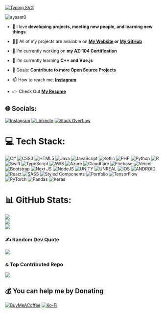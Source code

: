 [![Typing SVG](https://readme-typing-svg.demolab.com?font=Fira+Code&size=25&duration=3500&pause=600&color=327CF7&center=true&vCenter=true&width=435&lines=Hi+%F0%9F%91%8B%2C+I'm+Ayaan+Tunio;%F0%9F%92%BBCloud+Engineer%F0%9F%92%BB;%F0%9F%A4%B5Entrepreneur%F0%9F%A4%B5;%F0%9F%A4%96Experienced+Full-Stack+Developer%F0%9F%A4%96;%F0%9F%A7%A0Always+Learning+New+Things%F0%9F%A7%A0)](https://git.io/typing-svg)

<p align="left"> <img src="https://komarev.com/ghpvc/?username=ayaant0&label=Profile%20views&color=0e75b6&style=flat" alt="ayaant0" /> </p>

- 👀 I love **developing projects, meeting new people, and learning new things**

- 👨‍💻 All of my projects are available on **[My Website](https://ayaantunio.me) or [My GitHub](https://github.com/AyaanT0)**

- 🔭 I’m currently working on **my AZ-104 Certification**

- 🌱 I’m currently learning **C++ and Vue.js**

- 🥅 Goals: **Contribute to more Open Source Projects**

- 📫 How to reach me: **[Instagram](https://www.instagram.com/ayaan._.t)**

- 👉 Check Out **[My Resume](https://drive.google.com/file/d/1esQ0_y8ap4kwnXxdFGLBsZztY4afLlcb/view?usp=sharing)**

## 🌐 Socials:
[![Instagram](https://img.shields.io/badge/Instagram-%23E4405F.svg?logo=Instagram&logoColor=white)](https://instagram.com/ayaan._.t) [![LinkedIn](https://img.shields.io/badge/LinkedIn-%230077B5.svg?logo=linkedin&logoColor=white)](https://linkedin.com/in/ayaantunio/) [![Stack Overflow](https://img.shields.io/badge/-Stackoverflow-FE7A16?logo=stack-overflow&logoColor=white)](https://stackoverflow.com/users/18051834) 

# 💻 Tech Stack:
![C#](https://img.shields.io/badge/c%23-%23239120.svg?style=for-the-badge&logo=c-sharp&logoColor=white) ![CSS3](https://img.shields.io/badge/css3-%231572B6.svg?style=for-the-badge&logo=css3&logoColor=white) ![HTML5](https://img.shields.io/badge/html5-%23E34F26.svg?style=for-the-badge&logo=html5&logoColor=white) ![Java](https://img.shields.io/badge/java-%23ED8B00.svg?style=for-the-badge&logo=java&logoColor=white) ![JavaScript](https://img.shields.io/badge/javascript-%23323330.svg?style=for-the-badge&logo=javascript&logoColor=%23F7DF1E) ![Kotlin](https://img.shields.io/badge/kotlin-%230095D5.svg?style=for-the-badge&logo=kotlin&logoColor=white) ![PHP](https://img.shields.io/badge/php-%23777BB4.svg?style=for-the-badge&logo=php&logoColor=white) ![Python](https://img.shields.io/badge/python-3670A0?style=for-the-badge&logo=python&logoColor=ffdd54) ![R](https://img.shields.io/badge/r-%23276DC3.svg?style=for-the-badge&logo=r&logoColor=white) ![Swift](https://img.shields.io/badge/swift-F54A2A?style=for-the-badge&logo=swift&logoColor=white) ![TypeScript](https://img.shields.io/badge/typescript-%23007ACC.svg?style=for-the-badge&logo=typescript&logoColor=white) ![AWS](https://img.shields.io/badge/AWS-%23FF9900.svg?style=for-the-badge&logo=amazon-aws&logoColor=white) ![Azure](https://img.shields.io/badge/azure-%230072C6.svg?style=for-the-badge&logo=azure-devops&logoColor=white) ![Cloudflare](https://img.shields.io/badge/Cloudflare-F38020?style=for-the-badge&logo=Cloudflare&logoColor=white) ![Firebase](https://img.shields.io/badge/firebase-%23039BE5.svg?style=for-the-badge&logo=firebase) ![Vercel](https://img.shields.io/badge/vercel-%23000000.svg?style=for-the-badge&logo=vercel&logoColor=white) ![Bootstrap](https://img.shields.io/badge/bootstrap-%23563D7C.svg?style=for-the-badge&logo=bootstrap&logoColor=white) ![Next JS](https://img.shields.io/badge/Next-black?style=for-the-badge&logo=next.js&logoColor=white) ![NodeJS](https://img.shields.io/badge/node.js-6DA55F?style=for-the-badge&logo=node.js&logoColor=white) ![UNITY](https://img.shields.io/badge/Unity-%2320232a.svg?style=for-the-badge&logo=unity&logoColor=white) ![UNREAL](https://img.shields.io/badge/unreal-%2320232a.svg?style=for-the-badge&logo=unreal-engine&logoColor=white) ![IOS](https://img.shields.io/badge/IOS-%2320232a.svg?style=for-the-badge&logo=apple&logoColor=white) ![ANDROID](https://img.shields.io/badge/android-%2320232a.svg?style=for-the-badge&logo=android&logoColor=%a4c639) ![React](https://img.shields.io/badge/react-%2320232a.svg?style=for-the-badge&logo=react&logoColor=%2361DAFB) ![SASS](https://img.shields.io/badge/SASS-hotpink.svg?style=for-the-badge&logo=SASS&logoColor=white) ![Styled Components](https://img.shields.io/badge/styled--components-DB7093?style=for-the-badge&logo=styled-components&logoColor=white) ![Portfolio](https://img.shields.io/badge/Portfolio-%23000000.svg?style=for-the-badge&logo=firefox&logoColor=#FF7139) ![TensorFlow](https://img.shields.io/badge/TensorFlow-%23FF6F00.svg?style=for-the-badge&logo=TensorFlow&logoColor=white) ![PyTorch](https://img.shields.io/badge/PyTorch-%23EE4C2C.svg?style=for-the-badge&logo=PyTorch&logoColor=white) ![Pandas](https://img.shields.io/badge/pandas-%23150458.svg?style=for-the-badge&logo=pandas&logoColor=white) ![Keras](https://img.shields.io/badge/Keras-%23D00000.svg?style=for-the-badge&logo=Keras&logoColor=white)
# 📊 GitHub Stats:
![](https://github-readme-stats.vercel.app/api?username=AyaanT0&theme=dark&hide_border=false&include_all_commits=true&count_private=true)<br/>
![](https://github-readme-streak-stats.herokuapp.com/?user=AyaanT0&theme=dark&hide_border=false)<br/>
![](https://github-readme-stats.vercel.app/api/top-langs/?username=AyaanT0&theme=dark&hide_border=false&include_all_commits=true&count_private=true&layout=compact)

### ✍️ Random Dev Quote
![](https://quotes-github-readme.vercel.app/api?type=horizontal&theme=radical)

### 🔝 Top Contributed Repo
![](https://github-contributor-stats.vercel.app/api?username=AyaanT0&limit=5&theme=dark&combine_all_yearly_contributions=true)

  ## 💰 You can help me by Donating
  [![BuyMeACoffee](https://img.shields.io/badge/Buy%20Me%20a%20Coffee-ffdd00?style=for-the-badge&logo=buy-me-a-coffee&logoColor=black)](https://buymeacoffee.com/AyaanT0) [![Ko-Fi](https://img.shields.io/badge/Ko--fi-F16061?style=for-the-badge&logo=ko-fi&logoColor=white)](https://ko-fi.com/AyaanT0) 

